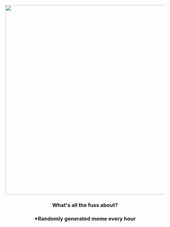 <p align="center">
        <img src="https://i.redd.it/8iuld4orhkm81.gif" width="600" height="600">
        </p>
        <h3 align="center">What's all the fuss about?</h3>
        <h3 align="center">*Randomly generated meme every hour</h3>
    
